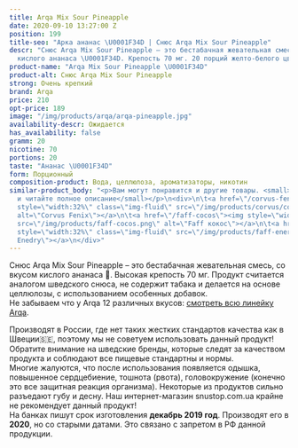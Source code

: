 ```yaml
---
title: Arqa Mix Sour Pineapple
date: 2020-09-10 13:27:00 Z
position: 199
title-seo: "Арка ананас \U0001F34D | Снюс Arqa Mix Sour Pineapple"
descr: "Снюс Arqa Mix Sour Pineapple – это бестабачная жевательная смесь со вкусом
  кислого ананаса \U0001F34D. Крепость 70 мг. 20 порций желто-белого цвета."
product-name: "Arqa Mix Sour Pineapple \U0001F34D"
product-alt: Снюс Arqa Mix Sour Pineapple
strong: Очень крепкий
brand: Arqa
price: 210
opt-price: 189
image: "/img/products/arqa/arqa-pineapple.jpg"
availability-descr: Ожидается
has_availability: false
gramm: 20
nicotine: 70
portions: 20
taste: "Ананас \U0001F34D"
form: Порционный
composition-product: Вода, целлюлоза, ароматизаторы, никотин
similar-product_body: "<p>Вам могут понравится и другие товары. <small>Жмите на картинки
  и читайте полное описание</small></p>\n<div>\n\t<a href=\"/corvus-fenix-barberry\"><img
  style=\"width:32%\" class=\"img-fluid\" src=\"/img/products/corvus/corvus-fenix.png\"
  alt=\"Corvus Fenix\"></a>\n\t<a href=\"/faff-cocos\"><img style=\"width:32%\" class=\"img-fluid\"
  src=\"/img/products/faff-cocos.png\" alt=\"Faff кокос\"></a>\n\t<a href=\"/faff-snus-energy\"><img
  style=\"width:32%\" class=\"img-fluid\" src=\"/img/products/faff-energy.png\" alt=\"Faff
  Enedry\"></a>\n</div>"
---
```


Снюс Arqa Mix Sour Pineapple – это бестабачная жевательная смесь, со вкусом кислого ананаса 🍍. Высокая крепость 70 мг. Продукт считается аналогом шведского снюса, не содержит табака и делается на основе целлюлозы, с использованием особенных добавок.<br>
Не забываем что у Arqa 12 различных вкусов: [смотреть всю линейку Arqa](/arqa).

Производят в России, где нет таких жестких стандартов качества как в Швеции🇸🇪, поэтому мы не советуем использовать данный продукт! Обратите внимание на шведские бренды, которые следят за качеством продукта и соблюдают все пищевые стандартны и нормы.<br>
Многие жалуются, что после использования появляется одышка, повышенное сердцебиение, тошнота (рвота), головокружение (конечно это все защитная реакция организма). Некоторые из продуктов сильно разъедают губу и десну. Наш интернет-магазин snustop.com.ua крайне не рекомендует данный продукт!<br>
На банках пишут срок изготовления **декабрь 2019 год**. Производят его в **2020**, но со старыми датами. Это связано с запретом в РФ данной продукции.